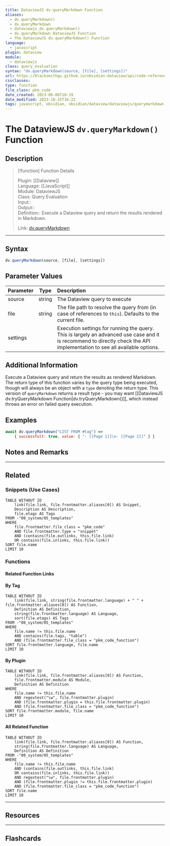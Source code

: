 ```yaml
---
title: DataviewJS dv.queryMarkdown Function
aliases:
  - dv.queryMarkdown()
  - dv.queryMarkdown
  - dataviewjs_dv.queryMarkdown()
  - dv.queryMarkdown DataviewJS Function
  - The DataviewJS dv.queryMarkdown() Function
language:
  - javascript
plugin: dataview
module:
  - dataviewjs
class: query_evaluation
syntax: "dv.queryMarkdown(source, [file], [settings])"
url: https://blacksmithgu.github.io/obsidian-dataview/api/code-reference/#dvquerymarkdownsource-file-settings
cssclasses:
type: function
file_class: pkm_code
date_created: 2023-06-06T10:19
date_modified: 2023-10-25T16:22
tags: javascript, obsidian, obsidian/dataview/dataviewjs/querymarkdown, dvjs/function/querymarkdown
---
```

# The DataviewJS `dv.queryMarkdown()` Function

## Description

> [!function] Function Details
> 
> Plugin: [[Dataview]]  
> Language: [[JavaScript]]  
> Module: DataviewJS  
> Class: Query Evaluation  
> Input::  
> Output::  
> Definition:: Execute a Dataview query and return the results rendered in Markdown.
>  
> Link: [dv.queryMarkdown](https://blacksmithgu.github.io/obsidian-dataview/api/code-reference/#dvquerymarkdownsource-file-settings)

---

## Syntax

```javascript
dv.queryMarkdown(source, [file], [settings])
```

## Parameter Values

| Parameter |  Type  | Description                                                                                                                                                               |
|:--------- |:------:|:------------------------------------------------------------------------------------------------------------------------------------------------------------------------- |
| source    | string | The Dataview query to execute                                                                                                                                             |
| file      | string | The file path to resolve the query from (in case of references to `this`). Defaults to the current file.                                                                  |
| settings  |        | Execution settings for running the query. This is largely an advanced use case and it is recommend to directly check the API implementation to see all available options. |

## Additional Information

Execute a Dataview query and return the results as rendered Markdown. The return type of this function varies by the query type being executed, though will always be an object with a `type` denoting the return type. This version of `queryMarkdown` returns a result type - you may want [[DataviewJS dv.tryQueryMarkdown Function|dv.tryQueryMarkdown()]], which instead throws an error on failed query execution.

## Examples

```js
await dv.queryMarkdown("LIST FROM #tag") =>
    { successfult: true, value: { "- [[Page 1]]\n- [[Page 2]]" } }
```

## Notes and Remarks

---

## Related

### Snippets (Use Cases)

<!-- Query limit 10  -->

```dataview
TABLE WITHOUT ID
	link(file.link, file.frontmatter.aliases[0]) AS Snippet,
	Description AS Description,
	file.etags AS Tags
FROM -"00_system/05_templates"
WHERE 
	file.frontmatter.file_class = "pkm_code"
	AND file.frontmatter.type = "snippet"
	AND (contains(file.outlinks, this.file.link)
	OR contains(file.inlinks, this.file.link))
SORT file.name
LIMIT 10
```

### Functions

#### Related Function Links

<!-- Link related functions here  -->

#### By Tag

<!-- Add tags in contains function as needed  -->  
<!-- Query limit 10  -->

```dataview
TABLE WITHOUT ID
	link(file.link, string(file.frontmatter.language) + " " + file.frontmatter.aliases[0]) AS Function,
	Definition AS Definition,
	string(file.frontmatter.language) AS Language,
	sort(file.etags) AS Tags
FROM -"00_system/05_templates"
WHERE 
	file.name != this.file.name
	AND contains(file.tags, "table")
	AND (file.frontmatter.file_class = "pkm_code_function")
SORT file.frontmatter.language, file.name
LIMIT 10
```

#### By Plugin

<!-- Query limit 10  -->

```dataview
TABLE WITHOUT ID
	link(file.link, file.frontmatter.aliases[0]) AS Function,
	file.frontmatter.module AS Module,
	Definition AS Definition
WHERE 
	file.name != this.file.name
	AND regextest("\w", file.frontmatter.plugin)
	AND (file.frontmatter.plugin = this.file.frontmatter.plugin)
	AND (file.frontmatter.file_class = "pkm_code_function")
SORT file.frontmatter.module, file.name
LIMIT 10
```

#### All Related Function

<!-- Excluding functions of the same plugin  -->  
<!-- Query limit 10  -->

```dataview
TABLE WITHOUT ID
	link(file.link, file.frontmatter.aliases[0]) AS Function,
	string(file.frontmatter.language) AS Language,
	Definition AS Definition	
FROM -"00_system/05_templates"
WHERE 
	file.name != this.file.name
	AND (contains(file.outlinks, this.file.link)
	OR contains(file.inlinks, this.file.link))
	AND regextest("\w", file.frontmatter.plugin)
	AND (file.frontmatter.plugin != this.file.frontmatter.plugin)
	AND (file.frontmatter.file_class = "pkm_code_function")
SORT file.name
LIMIT 10
```

---

## Resources

---

## Flashcards
